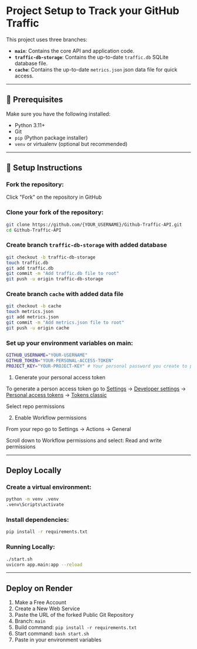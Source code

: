 # Project Setup to Track your GitHub Traffic

This project uses three branches:
- **`main`**: Contains the core API and application code.
- **`traffic-db-storage`**: Contains the up-to-date `traffic.db` SQLite database file.
- **`cache`**: Contains the up-to-date `metrics.json` json data file for quick access.

---

## 🔧 Prerequisites

Make sure you have the following installed:

- Python 3.11+
- Git
- `pip` (Python package installer)
- `venv` or virtualenv (optional but recommended)

---

## 🚀 Setup Instructions

### **Fork the repository:**

Click "Fork" on the repository in GitHub

### **Clone your fork of the repository:**

```bash
git clone https://github.com/{YOUR_USERNAME}/Github-Traffic-API.git
cd Github-Traffic-API
```

### **Create branch `traffic-db-storage` with added database**

```bash
git checkout -b traffic-db-storage
touch traffic.db
git add traffic.db
git commit -m "Add traffic.db file to root"
git push -u origin traffic-db-storage
```

### **Create branch `cache` with added data file**

```bash
git checkout -b cache
touch metrics.json
git add metrics.json
git commit -m "Add metrics.json file to root"
git push -u origin cache
```

### **Set up your environment variables on main:**

```bash
GITHUB_USERNAME="YOUR-USERNAME"
GITHUB_TOKEN="YOUR-PERSONAL-ACCESS-TOKEN"
PROJECT_KEY="YOUR-PROJECT-KEY" # Your personal password you create to prevent others from abusing your api
```

1. Generate your personal access token

To generate a person access token go to [Settings](https://github.com/settings/profile) -> [Developer settings](https://github.com/settings/apps) -> [Personal access tokens](https://github.com/settings/tokens) -> [Tokens classic](https://github.com/settings/tokens)

Select repo permissions

2. Enable Workflow permissions

From your repo go to Settings -> Actions -> General

Scroll down to Workflow permissions and select: Read and write permissions

---

## Deploy Locally

### **Create a virtual environment:**

```bash
python -m venv .venv
.venv\Scripts\activate
```

### **Install dependencies:**

```bash
pip install -r requirements.txt
```

### **Running Locally:**

```bash
./start.sh
uvicorn app.main:app --reload
```

---

## Deploy on Render

1. Make a Free Account
2. Create a New Web Service
3. Paste the URL of the forked Public Git Repository
4. Branch: `main`
5. Build command: `pip install -r requirements.txt`
6. Start command: `bash start.sh`
7. Paste in your environment variables
